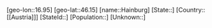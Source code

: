 ﻿---
location: [46.15,16.95]
mapzoom: [7,12] 
mapmarker: city 
type: City
tags:
- geo/City


SpocWebEntityId: 30712
isDeleted: false
confidential: public

---
[geo-lon::16.95]
[geo-lat::46.15]
[name::Hainburg]
[State::]
[Country::[[Austria]]]
[StateId::]
[Population::]
[Unknown::]


